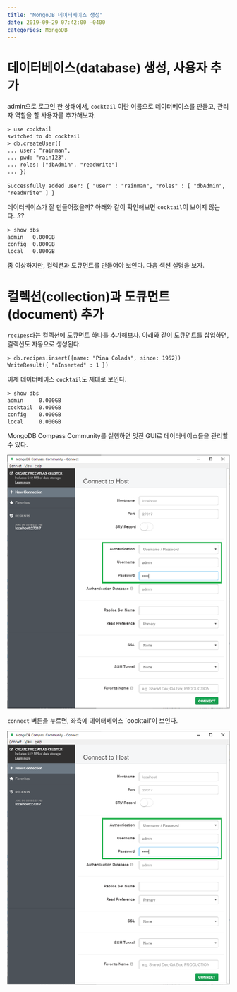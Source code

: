 ```yaml
---
title: "MongoDB 데이터베이스 생성"
date: 2019-09-29 07:42:00 -0400
categories: MongoDB
---
```



# 데이터베이스(database) 생성, 사용자 추가

admin으로 로그인 한 상태에서, `cocktail` 이란 이름으로 데이터베이스를 만들고, 관리자 역할을 할 사용자를 추가해보자.

```
> use cocktail
switched to db cocktail
> db.createUser({
... user: "rainman",
... pwd: "rain123",
... roles: ["dbAdmin", "readWrite"]
... })

Successfully added user: { "user" : "rainman", "roles" : [ "dbAdmin", "readWrite" ] }
```

데이터베이스가 잘 만들어졌을까? 아래와 같이 확인해보면 `cocktail`이 보이지 않는다...??
```
> show dbs
admin   0.000GB
config  0.000GB
local   0.000GB
```

좀 이상하지만, 컬렉션과 도큐먼트를 만들어야 보인다. 다음 섹션 설명을 보자.


# 컬렉션(collection)과 도큐먼트(document) 추가

`recipes`라는 컬렉션에 도큐먼트 하나를 추가해보자. 아래와 같이 도큐먼트를 삽입하면, 컬렉션도 자동으로 생성된다.

```
> db.recipes.insert({name: "Pina Colada", since: 1952})
WriteResult({ "nInserted" : 1 })
```

이제 데이터베이스 `cocktail`도 제대로 보인다.

```
> show dbs
admin     0.000GB
cocktail  0.000GB
config    0.000GB
local     0.000GB
```

MongoDB Compass Community를 실행하면 멋진 GUI로 데이터베이스들을 관리할 수 있다.

![compass_login](assets/images/compass_login.png)

`connect` 버튼을 누르면, 좌측에 데이터베이스 `cocktail'이 보인다.

![compass_recipes](assets/images/compass_recipes.png)

